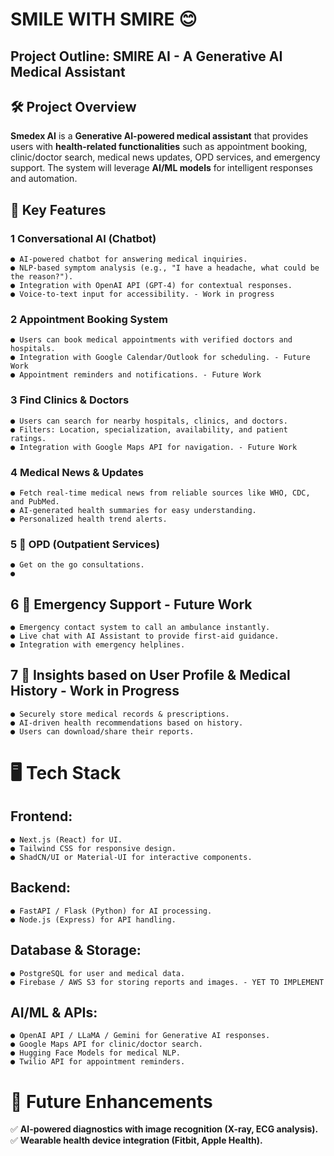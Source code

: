 # SMILE WITH SMIRE 😊

## Project Outline: SMIRE AI - A Generative AI Medical Assistant

## 🛠 Project Overview

**Smedex AI** is a **Generative AI-powered medical assistant** that provides users with
**health-related functionalities** such as appointment booking, clinic/doctor search, medical
news updates, OPD services, and emergency support. The system will leverage **AI/ML models**
for intelligent responses and automation.

## 🚀 Key Features

### 1 Conversational AI (Chatbot)

```
● AI-powered chatbot for answering medical inquiries.
● NLP-based symptom analysis (e.g., "I have a headache, what could be the reason?").
● Integration with OpenAI API (GPT-4) for contextual responses.
● Voice-to-text input for accessibility. - Work in progress
```
### 2  Appointment Booking System

```
● Users can book medical appointments with verified doctors and hospitals.
● Integration with Google Calendar/Outlook for scheduling. - Future Work
● Appointment reminders and notifications. - Future Work
```
### 3 Find Clinics & Doctors

```
● Users can search for nearby hospitals, clinics, and doctors.
● Filters: Location, specialization, availability, and patient ratings.
● Integration with Google Maps API for navigation. - Future Work
```
### 4  Medical News & Updates

```
● Fetch real-time medical news from reliable sources like WHO, CDC, and PubMed.
● AI-generated health summaries for easy understanding.
● Personalized health trend alerts.
```
### 5 ⃣ OPD (Outpatient Services)

```
● Get on the go consultations.
● 
```
## 6 ⃣ Emergency Support - Future Work

```
● Emergency contact system to call an ambulance instantly.
● Live chat with AI Assistant to provide first-aid guidance.
● Integration with emergency helplines.
```
## 7 ⃣ Insights based on User Profile & Medical History - Work in Progress

```
● Securely store medical records & prescriptions.
● AI-driven health recommendations based on history.
● Users can download/share their reports.
```

# 🖥 Tech Stack

## Frontend:

```
● Next.js (React) for UI.
● Tailwind CSS for responsive design.
● ShadCN/UI or Material-UI for interactive components.
```
## Backend:

```
● FastAPI / Flask (Python) for AI processing.
● Node.js (Express) for API handling.
```
## Database & Storage:

```
● PostgreSQL for user and medical data.
● Firebase / AWS S3 for storing reports and images. - YET TO IMPLEMENT
```
## AI/ML & APIs:


```
● OpenAI API / LLaMA / Gemini for Generative AI responses.
● Google Maps API for clinic/doctor search.
● Hugging Face Models for medical NLP.
● Twilio API for appointment reminders.
```
# 🎯 Future Enhancements

✅ **AI-powered diagnostics with image recognition (X-ray, ECG analysis).**
✅ **Wearable health device integration (Fitbit, Apple Health).**



